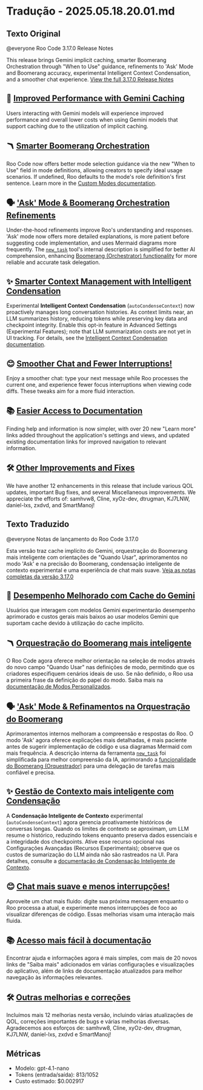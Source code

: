 # Tradução - 2025.05.18.20.01.md

## Texto Original
@everyone  Roo Code 3.17.0 Release Notes

This release brings Gemini implicit caching, smarter Boomerang Orchestration through "When to Use" guidance, refinements to 'Ask' Mode and Boomerang accuracy, experimental Intelligent Context Condensation, and a smoother chat experience. [View the full 3.17.0 Release Notes](https://docs.roocode.com/update-notes/v3.17.0)

##  🚀 [Improved Performance with Gemini Caching](https://docs.roocode.com/update-notes/v3.17.0#improved-performance-with-gemini-caching)
Users interacting with Gemini models will experience improved performance and overall lower costs when using Gemini models that support caching due to the utilization of implicit caching.

##  🪃 [Smarter Boomerang Orchestration](https://docs.roocode.com/update-notes/v3.17.0#smarter-boomerang-orchestration)
Roo Code now offers better mode selection guidance via the new "When to Use" field in mode definitions, allowing creators to specify ideal usage scenarios. If undefined, Roo defaults to the mode's role definition's first sentence. Learn more in the [Custom Modes documentation](https://docs.roocode.com/features/custom-modes).

##  🗣️ ['Ask' Mode & Boomerang Orchestration Refinements](https://docs.roocode.com/update-notes/v3.17.0#ask-mode--boomerang-orchestration-refinements)

Under-the-hood refinements improve Roo's understanding and responses. 'Ask' mode now offers more detailed explanations, is more patient before suggesting code implementation, and uses Mermaid diagrams more frequently. The [`new_task`](https://docs.roocode.com/advanced-usage/available-tools/new-task) tool's internal description is simplified for better AI comprehension, enhancing [Boomerang (Orchestrator) functionality](https://docs.roocode.com/features/boomerang-tasks) for more reliable and accurate task delegation.

##  ✨ [Smarter Context Management with Intelligent Condensation](https://docs.roocode.com/update-notes/v3.17.0#smarter-context-management-with-intelligent-condensation)
Experimental **Intelligent Context Condensation** (`autoCondenseContext`) now proactively manages long conversation histories. As context limits near, an LLM summarizes history, reducing tokens while preserving key data and checkpoint integrity. Enable this opt-in feature in Advanced Settings (Experimental Features); note that LLM summarization costs are not yet in UI tracking. For details, see the [Intelligent Context Condensation documentation](https://docs.roocode.com/features/experimental/intelligent-context-condensation).

##  😊 [Smoother Chat and Fewer Interruptions!](https://docs.roocode.com/update-notes/v3.17.0#smoother-chat-and-fewer-interruptions-thanks-cline)

Enjoy a smoother chat: type your next message while Roo processes the current one, and experience fewer focus interruptions when viewing code diffs. These tweaks aim for a more fluid interaction.

##  📚 [Easier Access to Documentation](https://docs.roocode.com/update-notes/v3.17.0#easier-access-to-documentation)
Finding help and information is now simpler, with over 20 new "Learn more" links added throughout the application's settings and views, and updated existing documentation links for improved navigation to relevant information.

##  🛠️ [Other Improvements and Fixes](https://docs.roocode.com/update-notes/v3.17.0#general-qol-improvements)

We have another 12 enhancements in this release that include various QOL updates, important Bug fixes, and several Miscellaneous improvements. We appreciate the efforts of: samhvw8, Cline, xyOz-dev, dtrugman, KJ7LNW, daniel-lxs, zxdvd, and SmartManoj!

## Texto Traduzido
@everyone Notas de lançamento do Roo Code 3.17.0

Esta versão traz cache implícito do Gemini, orquestração do Boomerang mais inteligente com orientações de "Quando Usar", aprimoramentos no modo 'Ask' e na precisão do Boomerang, condensação inteligente de contexto experimental e uma experiência de chat mais suave. [Veja as notas completas da versão 3.17.0](https://docs.roocode.com/update-notes/v3.17.0)

## 🚀 [Desempenho Melhorado com Cache do Gemini](https://docs.roocode.com/update-notes/v3.17.0#improved-performance-with-gemini-caching)
Usuários que interagem com modelos Gemini experimentarão desempenho aprimorado e custos gerais mais baixos ao usar modelos Gemini que suportam cache devido à utilização do cache implícito.

## 🪃 [Orquestração do Boomerang mais inteligente](https://docs.roocode.com/update-notes/v3.17.0#smarter-boomerang-orchestration)
O Roo Code agora oferece melhor orientação na seleção de modos através do novo campo "Quando Usar" nas definições de modo, permitindo que os criadores especifiquem cenários ideais de uso. Se não definido, o Roo usa a primeira frase da definição do papel do modo. Saiba mais na [documentação de Modos Personalizados](https://docs.roocode.com/features/custom-modes).

## 🗣️ ['Ask' Mode & Refinamentos na Orquestração do Boomerang](https://docs.roocode.com/update-notes/v3.17.0#ask-mode--boomerang-orchestration-refinements)

Aprimoramentos internos melhoram a compreensão e respostas do Roo. O modo 'Ask' agora oferece explicações mais detalhadas, é mais paciente antes de sugerir implementação de código e usa diagramas Mermaid com mais frequência. A descrição interna da ferramenta [`new_task`](https://docs.roocode.com/advanced-usage/available-tools/new-task) foi simplificada para melhor compreensão da IA, aprimorando a [funcionalidade do Boomerang (Orquestrador)](https://docs.roocode.com/features/boomerang-tasks) para uma delegação de tarefas mais confiável e precisa.

## ✨ [Gestão de Contexto mais inteligente com Condensação](https://docs.roocode.com/update-notes/v3.17.0#smarter-context-management-with-intelligent-condensation)
A **Condensação Inteligente de Contexto** experimental (`autoCondenseContext`) agora gerencia proativamente históricos de conversas longas. Quando os limites de contexto se aproximam, um LLM resume o histórico, reduzindo tokens enquanto preserva dados essenciais e a integridade dos checkpoints. Ative esse recurso opcional nas Configurações Avançadas (Recursos Experimentais); observe que os custos de sumarização do LLM ainda não são rastreados na UI. Para detalhes, consulte a [documentação de Condensação Inteligente de Contexto](https://docs.roocode.com/features/experimental/intelligent-context-condensation).

## 😊 [Chat mais suave e menos interrupções!](https://docs.roocode.com/update-notes/v3.17.0#smoother-chat-and-fewer-interruptions-thanks-cline)

Aproveite um chat mais fluido: digite sua próxima mensagem enquanto o Roo processa a atual, e experimente menos interrupções de foco ao visualizar diferenças de código. Essas melhorias visam uma interação mais fluida.

## 📚 [Acesso mais fácil à documentação](https://docs.roocode.com/update-notes/v3.17.0#easier-access-to-documentation)
Encontrar ajuda e informações agora é mais simples, com mais de 20 novos links de "Saiba mais" adicionados em várias configurações e visualizações do aplicativo, além de links de documentação atualizados para melhor navegação às informações relevantes.

## 🛠️ [Outras melhorias e correções](https://docs.roocode.com/update-notes/v3.17.0#general-qol-improvements)

Incluímos mais 12 melhorias nesta versão, incluindo várias atualizações de QOL, correções importantes de bugs e várias melhorias diversas. Agradecemos aos esforços de: samhvw8, Cline, xyOz-dev, dtrugman, KJ7LNW, daniel-lxs, zxdvd e SmartManoj!

## Métricas
- Modelo: gpt-4.1-nano
- Tokens (entrada/saída): 813/1052
- Custo estimado: $0.002917
